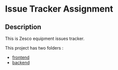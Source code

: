# Issue Tracker Assignment

## Description

This is Zesco equipment issues tracker. 

This project has two folders :
 - [frontend](issueTracker.frontend)
 - [backend](./issueTracker.backend)

